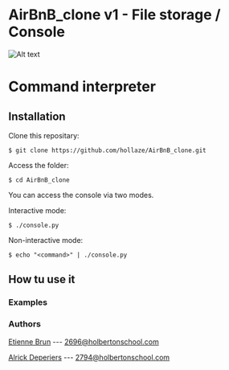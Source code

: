 # AirBnB_clone v1 - File storage / Console
![Alt text](https://imagizer.imageshack.com/v2/1257x669q90/924/Aebfet.png "The part of this project: v1")

# Command interpreter

## Installation

Clone this repositary:

    $ git clone https://github.com/hollaze/AirBnB_clone.git 

Access the folder:

    $ cd AirBnB_clone

You can access the console via two modes.

Interactive mode:

    $ ./console.py

Non-interactive mode:

    $ echo "<command>" | ./console.py

## How tu use it

### Examples

### Authors

[Etienne Brun](https://github.com/EtienneBrJ) --- <2696@holbertonschool.com>

[Alrick Deperiers](https://github.com/hollaze) --- <2794@holbertonschool.com>
